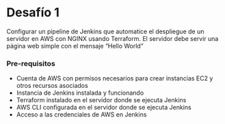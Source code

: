 # Desafío 1

Configurar un pipeline de Jenkins que automatice el despliegue de un servidor en AWS con NGINX usando Terraform. El servidor debe servir una página web simple con el mensaje “Hello World”

### Pre-requisitos 
-	Cuenta de AWS con permisos necesarios para crear instancias EC2 y otros recursos asociados 
-	Instancia de Jenkins instalada y funcionando 
-	Terraform instalado en el servidor donde se ejecuta Jenkins 
-	AWS CLI configurada en el servidor donde se ejecuta Jenkins
-	Acceso a las credenciales de AWS en Jenkins 

